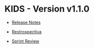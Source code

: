 # KIDS - Version v1.1.0

* [Release Notes](https://github.com/kids-tcc-senacrs/kids-doc/blob/master/v1.1.0/release-notes.md) 

* [Restrospectiva](https://github.com/kids-tcc-senacrs/kids-doc/blob/master/v1.1.0/retrospectiva.md) 

* [Sprint Review](https://github.com/kids-tcc-senacrs/kids-doc/blob/master/v1.1.0/sprint-review.md) 